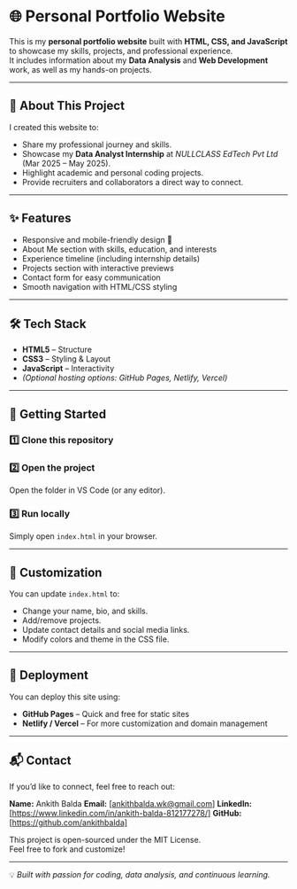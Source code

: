 # 🌐 Personal Portfolio Website

This is my **personal portfolio website** built with **HTML, CSS, and JavaScript** to showcase my skills, projects, and professional experience.  
It includes information about my **Data Analysis** and **Web Development** work, as well as my hands-on projects.

---

## 📌 About This Project

I created this website to:
- Share my professional journey and skills.
- Showcase my **Data Analyst Internship** at *NULLCLASS EdTech Pvt Ltd* (Mar 2025 – May 2025).
- Highlight academic and personal coding projects.
- Provide recruiters and collaborators a direct way to connect.

---

## ✨ Features

- Responsive and mobile-friendly design 📱
- About Me section with skills, education, and interests
- Experience timeline (including internship details)
- Projects section with interactive previews
- Contact form for easy communication
- Smooth navigation with HTML/CSS styling

---

## 🛠️ Tech Stack

- **HTML5** – Structure
- **CSS3** – Styling & Layout
- **JavaScript** – Interactivity
- *(Optional hosting options: GitHub Pages, Netlify, Vercel)*

---

## 🚀 Getting Started

### 1️⃣ Clone this repository

### 2️⃣ Open the project
Open the folder in VS Code (or any editor).

### 3️⃣ Run locally
Simply open `index.html` in your browser.

---

## 🌟 Customization

You can update `index.html` to:
- Change your name, bio, and skills.
- Add/remove projects.
- Update contact details and social media links.
- Modify colors and theme in the CSS file.

---

## 📌 Deployment

You can deploy this site using:
- **GitHub Pages** – Quick and free for static sites
- **Netlify / Vercel** – For more customization and domain management

---

## 📬 Contact

If you’d like to connect, feel free to reach out:

**Name:** Ankith Balda 
**Email:** [ankithbalda.wk@gmail.com] 
**LinkedIn:** [https://www.linkedin.com/in/ankith-balda-812177278/] 
**GitHub:** [https://github.com/ankithbalda]



This project is open-sourced under the MIT License.  
Feel free to fork and customize!

---
💡 *Built with passion for coding, data analysis, and continuous learning.*

